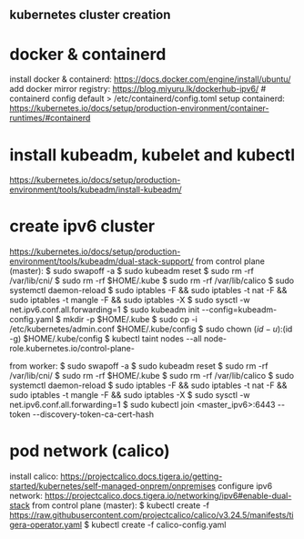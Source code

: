 ## kubernetes cluster creation

# docker & containerd
install docker & containerd: https://docs.docker.com/engine/install/ubuntu/
add docker mirror registry: https://blog.miyuru.lk/dockerhub-ipv6/
\# containerd config default > /etc/containerd/config.toml 
setup containerd: https://kubernetes.io/docs/setup/production-environment/container-runtimes/#containerd

# install kubeadm, kubelet and kubectl
https://kubernetes.io/docs/setup/production-environment/tools/kubeadm/install-kubeadm/

# create ipv6 cluster
https://kubernetes.io/docs/setup/production-environment/tools/kubeadm/dual-stack-support/
from control plane (master):
$ sudo swapoff -a
$ sudo kubeadm reset
$ sudo rm -rf /var/lib/cni/
$ sudo rm -rf $HOME/.kube
$ sudo rm -rf /var/lib/calico
$ sudo systemctl daemon-reload
$ sudo iptables -F && sudo iptables -t nat -F && sudo iptables -t mangle -F && sudo iptables -X
$ sudo sysctl -w net.ipv6.conf.all.forwarding=1
$ sudo kubeadm init --config=kubeadm-config.yaml
$ mkdir -p $HOME/.kube
$ sudo cp -i /etc/kubernetes/admin.conf $HOME/.kube/config
$ sudo chown $(id -u):$(id -g) $HOME/.kube/config
$ kubectl taint nodes --all node-role.kubernetes.io/control-plane-

from worker:
$ sudo swapoff -a
$ sudo kubeadm reset
$ sudo rm -rf /var/lib/cni/
$ sudo rm -rf $HOME/.kube
$ sudo rm -rf /var/lib/calico
$ sudo systemctl daemon-reload
$ sudo iptables -F && sudo iptables -t nat -F && sudo iptables -t mangle -F && sudo iptables -X
$ sudo sysctl -w net.ipv6.conf.all.forwarding=1
$ sudo kubectl join <master_ipv6>:6443 --token <token> --discovery-token-ca-cert-hash <hash>

# pod network (calico)
install calico: https://projectcalico.docs.tigera.io/getting-started/kubernetes/self-managed-onprem/onpremises
configure ipv6 network: https://projectcalico.docs.tigera.io/networking/ipv6#enable-dual-stack
from control plane (master):
$ kubectl create -f https://raw.githubusercontent.com/projectcalico/calico/v3.24.5/manifests/tigera-operator.yaml
$ kubectl create -f calico-config.yaml